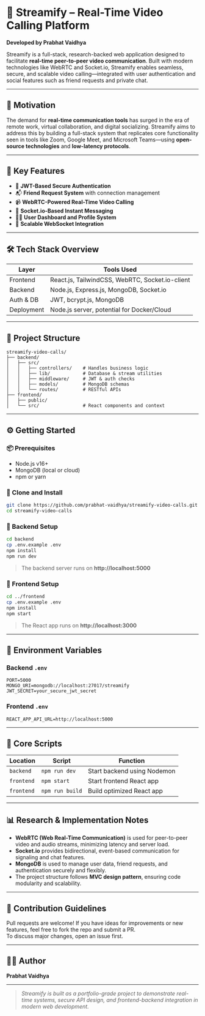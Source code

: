 
# 🎥 Streamify – Real-Time Video Calling Platform

**Developed by Prabhat Vaidhya**

Streamify is a full-stack, research-backed web application designed to facilitate **real-time peer-to-peer video communication**. Built with modern technologies like WebRTC and Socket.io, Streamify enables seamless, secure, and scalable video calling—integrated with user authentication and social features such as friend requests and private chat.

---

## 🧠 Motivation

The demand for **real-time communication tools** has surged in the era of remote work, virtual collaboration, and digital socializing. Streamify aims to address this by building a full-stack system that replicates core functionality seen in tools like Zoom, Google Meet, and Microsoft Teams—using **open-source technologies** and **low-latency protocols**.

---

## 🚀 Key Features

- 🔐 **JWT-Based Secure Authentication**
- 📬 **Friend Request System** with connection management
- 📹 **WebRTC-Powered Real-Time Video Calling**
- 💬 **Socket.io-Based Instant Messaging**
- 🧑‍💼 **User Dashboard and Profile System**
- 📡 **Scalable WebSocket Integration**

---

## 🛠️ Tech Stack Overview

| Layer       | Tools Used                                      |
|-------------|--------------------------------------------------|
| Frontend    | React.js, TailwindCSS, WebRTC, Socket.io-client |
| Backend     | Node.js, Express.js, MongoDB, Socket.io         |
| Auth & DB   | JWT, bcrypt.js, MongoDB                         |
| Deployment  | Node.js server, potential for Docker/Cloud      |

---

## 🧱 Project Structure

```
streamify-video-calls/
├── backend/
│   ├── src/
│   │   ├── controllers/    # Handles business logic
│   │   ├── lib/            # Database & stream utilities
│   │   ├── middleware/     # JWT & auth checks
│   │   ├── models/         # MongoDB schemas
│   │   └── routes/         # RESTful APIs
├── frontend/
│   ├── public/
│   └── src/                # React components and context
```

---

## ⚙️ Getting Started

### 📦 Prerequisites

- Node.js v16+
- MongoDB (local or cloud)
- npm or yarn

### 🚀 Clone and Install

```bash
git clone https://github.com/prabhat-vaidhya/streamify-video-calls.git
cd streamify-video-calls
```

### 🔧 Backend Setup

```bash
cd backend
cp .env.example .env
npm install
npm run dev
```

> The backend server runs on **http://localhost:5000**

### 🎨 Frontend Setup

```bash
cd ../frontend
cp .env.example .env
npm install
npm start
```

> The React app runs on **http://localhost:3000**

---

## 🔐 Environment Variables

### Backend `.env`

```env
PORT=5000
MONGO_URI=mongodb://localhost:27017/streamify
JWT_SECRET=your_secure_jwt_secret
```

### Frontend `.env`

```env
REACT_APP_API_URL=http://localhost:5000
```

---

## 📜 Core Scripts

| Location   | Script          | Function                       |
|------------|------------------|--------------------------------|
| `backend`  | `npm run dev`    | Start backend using Nodemon   |
| `frontend` | `npm start`      | Start frontend React app       |
| `frontend` | `npm run build`  | Build optimized React app     |

---

## 📊 Research & Implementation Notes

- **WebRTC (Web Real-Time Communication)** is used for peer-to-peer video and audio streams, minimizing latency and server load.
- **Socket.io** provides bidirectional, event-based communication for signaling and chat features.
- **MongoDB** is used to manage user data, friend requests, and authentication securely and flexibly.
- The project structure follows **MVC design pattern**, ensuring code modularity and scalability.

---

## 🤝 Contribution Guidelines

Pull requests are welcome! If you have ideas for improvements or new features, feel free to fork the repo and submit a PR.  
To discuss major changes, open an issue first.

---


## 👨‍💻 Author

**Prabhat Vaidhya**  

---

> *Streamify is built as a portfolio-grade project to demonstrate real-time systems, secure API design, and frontend-backend integration in modern web development.*
